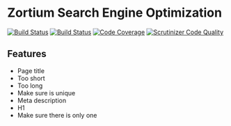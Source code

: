 # Zortium Search Engine Optimization

[![Build Status](https://travis-ci.org/zortje/seo.svg?branch=master)](https://travis-ci.org/zortje/seo) [![Build Status](https://scrutinizer-ci.com/g/zortje/seo/badges/build.png?b=master)](https://scrutinizer-ci.com/g/zortje/seo/build-status/master) [![Code Coverage](https://scrutinizer-ci.com/g/zortje/seo/badges/coverage.png?b=master)](https://scrutinizer-ci.com/g/zortje/seo/?branch=master) [![Scrutinizer Code Quality](https://scrutinizer-ci.com/g/zortje/seo/badges/quality-score.png?b=master)](https://scrutinizer-ci.com/g/zortje/seo/?branch=master)

## Features

- Page title
 - Too short
 - Too long
 - Make sure is unique
- Meta description
- H1
 - Make sure there is only one
